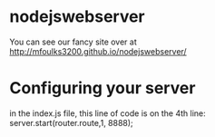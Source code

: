 nodejswebserver
===============
You can see our fancy site over at http://mfoulks3200.github.io/nodejswebserver/

Configuring your server
=======================
in the index.js file, this line of code is on the 4th line:
server.start(router.route,1, 8888);
